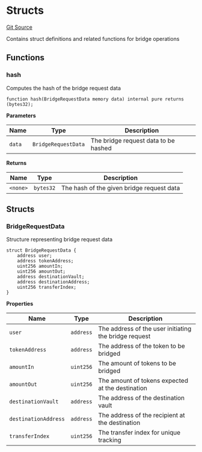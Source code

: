 # Structs
[Git Source](https://github.com/idatsy/eigen-bridge/blob/eebec4f167dbfa8749ada8d03753364230dd7d49/src/Structs.sol)

Contains struct definitions and related functions for bridge operations


## Functions
### hash

Computes the hash of the bridge request data


```solidity
function hash(BridgeRequestData memory data) internal pure returns (bytes32);
```
**Parameters**

|Name|Type|Description|
|----|----|-----------|
|`data`|`BridgeRequestData`|The bridge request data to be hashed|

**Returns**

|Name|Type|Description|
|----|----|-----------|
|`<none>`|`bytes32`|The hash of the given bridge request data|


## Structs
### BridgeRequestData
Structure representing bridge request data


```solidity
struct BridgeRequestData {
    address user;
    address tokenAddress;
    uint256 amountIn;
    uint256 amountOut;
    address destinationVault;
    address destinationAddress;
    uint256 transferIndex;
}
```

**Properties**

|Name|Type|Description|
|----|----|-----------|
|`user`|`address`|The address of the user initiating the bridge request|
|`tokenAddress`|`address`|The address of the token to be bridged|
|`amountIn`|`uint256`|The amount of tokens to be bridged|
|`amountOut`|`uint256`|The amount of tokens expected at the destination|
|`destinationVault`|`address`|The address of the destination vault|
|`destinationAddress`|`address`|The address of the recipient at the destination|
|`transferIndex`|`uint256`|The transfer index for unique tracking|

